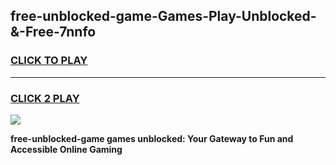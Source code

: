 
## free-unblocked-game-Games-Play-Unblocked-&-Free-7nnfo
<h3>
<a href="https://premium76.site?title=free-unblocked-game&ref=24A">CLICK TO PLAY</a></h3>
<hr>

<h3>
<a href="https://premium76.site?title=free-unblocked-game&ref=24A">CLICK 2 PLAY</a>
  
</h3>

<a href="https://premium76.site?title=free-unblocked-game&ref=24A"><img src="https://clearcache.store/games.png"></a>


**free-unblocked-game games unblocked: Your Gateway to Fun and Accessible Online Gaming**
